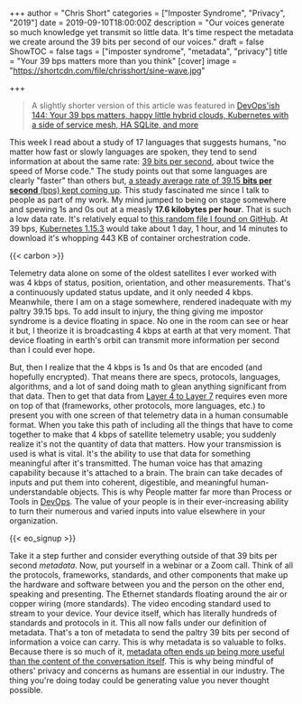 +++
author = "Chris Short"
categories = ["Imposter Syndrome", "Privacy", "2019"]
date = 2019-09-10T18:00:00Z
description = "Our voices generate so much knowledge yet transmit so little data. It's time respect the metadata we create around the 39 bits per second of our voices."
draft = false
ShowTOC = false
tags = ["imposter syndrome", "metadata", "privacy"]
title = "Your 39 bps matters more than you think"
[cover]
image = "https://shortcdn.com/file/chrisshort/sine-wave.jpg"

+++

> A slightly shorter version of this article was featured in [DevOps'ish 144: Your 39 bps matters, happy little hybrid clouds, Kubernetes with a side of service mesh, HA SQLite, and more](https://devopsish.com/144/)

This week I read about a study of 17 languages that suggests humans, "no matter how fast or slowly languages are spoken, they tend to send information at about the same rate: [39 bits per second](https://www.sciencemag.org/news/2019/09/human-speech-may-have-universal-transmission-rate-39-bits-second), about twice the speed of Morse code." The study points out that some languages are clearly "faster" than others but, [a steady average rate of 39.15 **bits per second** (bps) kept coming up](https://advances.sciencemag.org/content/5/9/eaaw2594). This study fascinated me since I talk to people as part of my work. My mind jumped to being on stage somewhere and spewing 1s and 0s out at a measly **17.6 kilobytes per hour**. That is such a low data rate. It's relatively equal to [this random file I found on GitHub](https://raw.githubusercontent.com/cttobin/ggthemr/master/misc/build.txt). At 39 bps,  [Kubernetes 1.15.3](https://github.com/kubernetes/kubernetes/releases/tag/v1.15.3) would take about 1 day, 1 hour, and 14 minutes to download it's whopping 443 KB of container orchestration code.

{{< carbon >}}

Telemetry data alone on some of the oldest satellites I ever worked with was 4 kbps of status, position, orientation, and other measurements. That's a continuously updated status update, and it only needed 4 kbps. Meanwhile, there I am on a stage somewhere, rendered inadequate with my paltry 39.15 bps. To add insult to injury, the thing giving me impostor syndrome is a device floating in space. No one in the room can see or hear it but, I theorize it is broadcasting 4 kbps at earth at that very moment. That device floating in earth's orbit can transmit more information per second than I could ever hope.

But, then I realize that the 4 kbps is 1s and 0s that are encoded (and hopefully encrypted). That means there are specs, protocols, languages, algorithms, and a lot of sand doing math to glean anything significant from that data. Then to get that data from [Layer 4 to Layer 7](https://chrisshort.net/drawings/osi-model/) requires even more on top of that (frameworks, other protocols, more languages, etc.) to present you with one screen of that telemetry data in a human consumable format. When you take this path of including all the things that have to come together to make that 4 kbps of satellite telemetry usable; you suddenly realize it's not the quantity of data that matters. How your transmission is used is what is vital. It's the ability to use that data for something meaningful after it's transmitted. The human voice has that amazing capability because it's attached to a brain. The brain can take decades of inputs and put them into coherent, digestible, and meaningful human-understandable objects. This is why People matter far more than Process or Tools in [DevOps](https://devopsish.com/). The value of your people is in their ever-increasing ability to turn their numerous and varied inputs into value elsewhere in your organization.

{{< eo_signup >}}

Take it a step further and consider everything outside of that 39 bits per second *metadata*. Now, put yourself in a webinar or a Zoom call. Think of all the protocols, frameworks, standards, and other components that make up the hardware and software between you and the person on the other end, speaking and presenting. The Ethernet standards floating around the air or copper wiring (more standards). The video encoding standard used to stream to your device. Your device itself, which has literally hundreds of standards and protocols in it. This all now falls under our definition of metadata. That's a ton of metadata to send the paltry 39 bits per second of information a voice can carry. This is why metadata is so valuable to folks. Because there is so much of it, [metadata often ends up being more useful than the content of the conversation itself](https://www.theguardian.com/film/2015/nov/09/a-good-american-review-nsa-whistleblower-william-binney-911-world-trade-centre?utm_source=devopsish&utm_medium=newsletter&utm_campaign=144). This is why being mindful of others' privacy and concerns as humans are essential in our industry. The thing you're doing today could be generating value you never thought possible.
